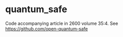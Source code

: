 # quantum_safe
Code accompanying article in 2600 volume 35:4. See https://github.com/open-quantum-safe
